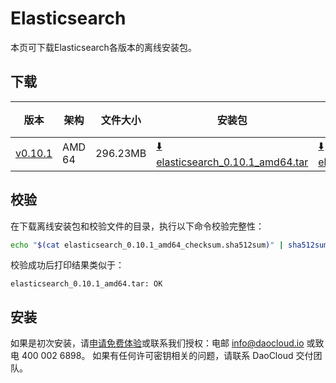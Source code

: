 # Elasticsearch

本页可下载Elasticsearch各版本的离线安装包。

## 下载

| 版本                                                         | 架构 | 文件大小 | 安装包                                                                                                                                    |  校验文件 | 更新日期       |
|------------------------------------------------------------| ----- |-------- |----------------------------------------------------------------------------------------------------------------------------------------| ---------- |------------|
| [v0.10.1](../../../middleware/elasticsearch/release-notes.md) | AMD 64 | 296.23MB | [:arrow_down: elasticsearch_0.10.1_amd64.tar](https://qiniu-download-public.daocloud.io/DaoCloud_Enterprise/elasticsearch_0.10.1_amd64.tar) | [:arrow_down: elasticsearch_0.10.1_amd64_checksum.sha512sum](https://qiniu-download-public.daocloud.io/DaoCloud_Enterprise/elasticsearch_0.10.1_amd64_checksum.sha512sum) | 2023-10-10 |

## 校验

在下载离线安装包和校验文件的目录，执行以下命令校验完整性：

```sh
echo "$(cat elasticsearch_0.10.1_amd64_checksum.sha512sum)" | sha512sum -c
```

校验成功后打印结果类似于：

```none
elasticsearch_0.10.1_amd64.tar: OK
```

## 安装

如果是初次安装，请[申请免费体验](../../../dce/license0.md)或联系我们授权：电邮 info@daocloud.io 或致电 400 002 6898。
如果有任何许可密钥相关的问题，请联系 DaoCloud 交付团队。